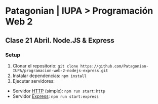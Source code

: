 # Patagonian | IUPA > Programación Web 2

## Clase 21 Abril. Node.JS &amp; Express

### Setup

1. Clonar el repositorio: `git clone https://github.com/Patagonian-IUPA/programacion-web-2-nodejs-express.git`
2. Instalar dependencias: `npm install`
3. Ejecutar servidores:
  - Servidor [HTTP](https://nodejs.org/api/http.html) (simple): `npm run start:http`
  - Servidor [Express](https://expressjs.com/es/): `npm run start:express`
